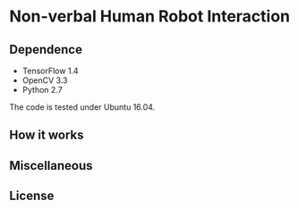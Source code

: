 # Non-verbal Human Robot Interaction


## Dependence
- TensorFlow 1.4
- OpenCV 3.3
- Python 2.7

The code is tested under Ubuntu 16.04.

## How it works


## Miscellaneous


## License


